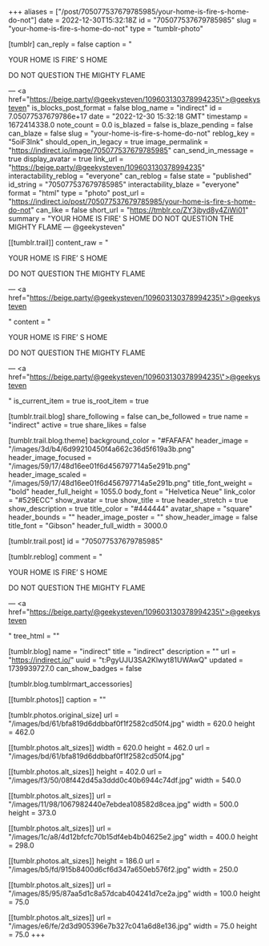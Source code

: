 +++
aliases = ["/post/705077537679785985/your-home-is-fire-s-home-do-not"]
date = 2022-12-30T15:32:18Z
id = "705077537679785985"
slug = "your-home-is-fire-s-home-do-not"
type = "tumblr-photo"

[tumblr]
can_reply = false
caption = "<p>YOUR    HOME   IS   FIRE&rsquo; S   HOME</p><p>DO   NOT   QUESTION   THE   MIGHTY   FLAME</p> — <a href=\"https://beige.party/@geekysteven/109603130378994235\">@geekysteven</a>"
is_blocks_post_format = false
blog_name = "indirect"
id = 7.05077537679786e+17
date = "2022-12-30 15:32:18 GMT"
timestamp = 1672414338.0
note_count = 0.0
is_blazed = false
is_blaze_pending = false
can_blaze = false
slug = "your-home-is-fire-s-home-do-not"
reblog_key = "5oiF3Ink"
should_open_in_legacy = true
image_permalink = "https://indirect.io/image/705077537679785985"
can_send_in_message = true
display_avatar = true
link_url = "https://beige.party/@geekysteven/109603130378994235"
interactability_reblog = "everyone"
can_reblog = false
state = "published"
id_string = "705077537679785985"
interactability_blaze = "everyone"
format = "html"
type = "photo"
post_url = "https://indirect.io/post/705077537679785985/your-home-is-fire-s-home-do-not"
can_like = false
short_url = "https://tmblr.co/ZY3jbyd8y4ZiWi01"
summary = "YOUR    HOME   IS   FIRE' S   HOME DO   NOT   QUESTION   THE   MIGHTY   FLAME — @geekysteven"

[[tumblr.trail]]
content_raw = "<p><p>YOUR    HOME   IS   FIRE’ S   HOME</p><p>DO   NOT   QUESTION   THE   MIGHTY   FLAME</p> — <a href=\"https://beige.party/@geekysteven/109603130378994235\">@geekysteven</a></p>"
content = "<p><p>YOUR    HOME   IS   FIRE&rsquo; S   HOME</p><p>DO   NOT   QUESTION   THE   MIGHTY   FLAME</p> &mdash; <a href=\"https://beige.party/@geekysteven/109603130378994235\">@geekysteven</a></p>"
is_current_item = true
is_root_item = true

[tumblr.trail.blog]
share_following = false
can_be_followed = true
name = "indirect"
active = true
share_likes = false

[tumblr.trail.blog.theme]
background_color = "#FAFAFA"
header_image = "/images/3d/b4/6d99210450f4a662c36d5f619a3b.png"
header_image_focused = "/images/59/17/48d16ee01f6d456797714a5e291b.png"
header_image_scaled = "/images/59/17/48d16ee01f6d456797714a5e291b.png"
title_font_weight = "bold"
header_full_height = 1055.0
body_font = "Helvetica Neue"
link_color = "#529ECC"
show_avatar = true
show_title = true
header_stretch = true
show_description = true
title_color = "#444444"
avatar_shape = "square"
header_bounds = ""
header_image_poster = ""
show_header_image = false
title_font = "Gibson"
header_full_width = 3000.0

[tumblr.trail.post]
id = "705077537679785985"

[tumblr.reblog]
comment = "<p><p>YOUR    HOME   IS   FIRE’ S   HOME</p><p>DO   NOT   QUESTION   THE   MIGHTY   FLAME</p> — <a href=\"https://beige.party/@geekysteven/109603130378994235\">@geekysteven</a></p>"
tree_html = ""

[tumblr.blog]
name = "indirect"
title = "indirect"
description = ""
url = "https://indirect.io/"
uuid = "t:PgyUJU3SA2Klwyt81UWAwQ"
updated = 1739939727.0
can_show_badges = false

[tumblr.blog.tumblrmart_accessories]

[[tumblr.photos]]
caption = ""

[tumblr.photos.original_size]
url = "/images/bd/61/bfa819d6ddbbaf0f1f2582cd50f4.jpg"
width = 620.0
height = 462.0

[[tumblr.photos.alt_sizes]]
width = 620.0
height = 462.0
url = "/images/bd/61/bfa819d6ddbbaf0f1f2582cd50f4.jpg"

[[tumblr.photos.alt_sizes]]
height = 402.0
url = "/images/f3/50/08f442d45a3ddd0c40b6944c74df.jpg"
width = 540.0

[[tumblr.photos.alt_sizes]]
url = "/images/11/98/1067982440e7ebdea108582d8cea.jpg"
width = 500.0
height = 373.0

[[tumblr.photos.alt_sizes]]
url = "/images/1c/a8/4d12bfcfc70b15df4eb4b04625e2.jpg"
width = 400.0
height = 298.0

[[tumblr.photos.alt_sizes]]
height = 186.0
url = "/images/b5/fd/915b8400d6cf6d347a650eb576f2.jpg"
width = 250.0

[[tumblr.photos.alt_sizes]]
url = "/images/85/95/87aa5d1c8a57dcab404241d7ce2a.jpg"
width = 100.0
height = 75.0

[[tumblr.photos.alt_sizes]]
url = "/images/e6/fe/2d3d905396e7b327c041a6d8e136.jpg"
width = 75.0
height = 75.0
+++
